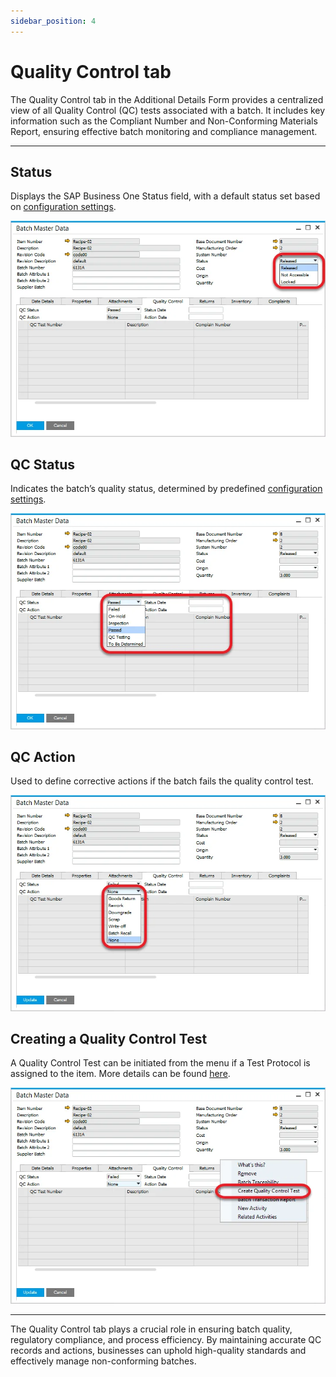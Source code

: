 ```yaml
---
sidebar_position: 4
---
```


# Quality Control tab

The Quality Control tab in the Additional Details Form provides a centralized view of all Quality Control (QC) tests associated with a batch. It includes key information such as the Compliant Number and Non-Conforming Materials Report, ensuring effective batch monitoring and compliance management.

---

## Status

Displays the SAP Business One Status field, with a default status set based on [configuration settings](../batch-control-settings/configuration-batch-and-quality-control-status.md).

![Status](./media/quality-control-tab/status.webp)

## QC Status

Indicates the batch’s quality status, determined by predefined [configuration settings](../batch-control-settings/configuration-batch-and-quality-control-status.md).

![QC Status](./media/quality-control-tab/qc-status.webp)

## QC Action

Used to define corrective actions if the batch fails the quality control test.

![QC Action](./media/quality-control-tab/qc-action.webp)

## Creating a Quality Control Test

A Quality Control Test can be initiated from the menu if a Test Protocol is assigned to the item. More details can be found [here](../../../quality-control/quality-control-test/overview.md).

![Create Quality Control Test](./media/quality-control-tab/create-quality-control-test.webp)

---
The Quality Control tab plays a crucial role in ensuring batch quality, regulatory compliance, and process efficiency. By maintaining accurate QC records and actions, businesses can uphold high-quality standards and effectively manage non-conforming batches.
